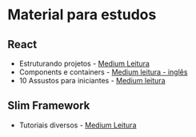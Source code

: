# Material para estudos

## React

* Estruturando projetos - [Medium Leitura](https://medium.com/reactbrasil/react-estruturando-projetos-e-nomeando-componentes-b62ddad69a11)
* Components e containers - [Medium leitura - inglês](https://medium.com/@dan_abramov/smart-and-dumb-components-7ca2f9a7c7d0) 
* 10 Assustos para iniciantes - [Medium leitura](https://medium.com/reactbrasil/10-assuntos-que-todo-iniciante-em-react-deve-ficar-por-dentro-a990dd1b0461)

## Slim Framework 

* Tutoriais diversos - [Medium Leitura](https://medium.com/@fidelissauro)

